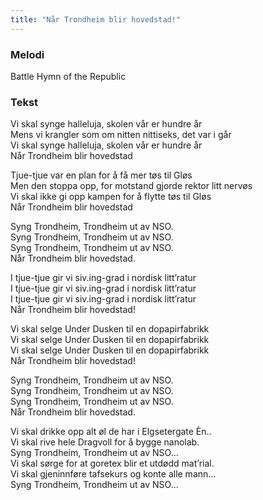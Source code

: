 ```yaml
---
title: "Når Trondheim blir hovedstad!"
---
```


### Melodi
Battle Hymn of the Republic

### Tekst

Vi skal synge halleluja, skolen vår er hundre år  
Mens vi krangler som om nitten nittiseks, det var i går  
Vi skal synge halleluja, skolen vår er hundre år  
Når Trondheim blir hovedstad  

Tjue-tjue var en plan for å få mer tøs til Gløs  
Men den stoppa opp, for motstand gjorde rektor litt nervøs  
Vi skal ikke gi opp kampen for å flytte tøs til Gløs  
Når Trondheim blir hovedstad  

Syng Trondheim, Trondheim ut av NSO.  
Syng Trondheim, Trondheim ut av NSO.  
Syng Trondheim, Trondheim ut av NSO.  
Når Trondheim blir hovedstad.  

I tjue-tjue gir vi siv.ing-grad i nordisk litt’ratur  
I tjue-tjue gir vi siv.ing-grad i nordisk litt’ratur  
I tjue-tjue gir vi siv.ing-grad i nordisk litt’ratur  
Når Trondheim blir hovedstad!  

Vi skal selge Under Dusken til en dopapirfabrikk  
Vi skal selge Under Dusken til en dopapirfabrikk  
Vi skal selge Under Dusken til en dopapirfabrikk  
Når Trondheim blir hovedstad!  

Syng Trondheim, Trondheim ut av NSO.  
Syng Trondheim, Trondheim ut av NSO.  
Syng Trondheim, Trondheim ut av NSO.  
Når Trondheim blir hovedstad.   

Vi skal drikke opp alt øl de har i Elgsetergate Èn..  
Vi skal rive hele Dragvoll for å bygge nanolab.  
Syng Trondheim, Trondheim ut av NSO...  
Vi skal sørge for at goretex blir et utdødd mat’rial.  
Vi skal gjeninnføre tafsekurs og konte alle mann...  
Syng Trondheim, Trondheim ut av NSO...